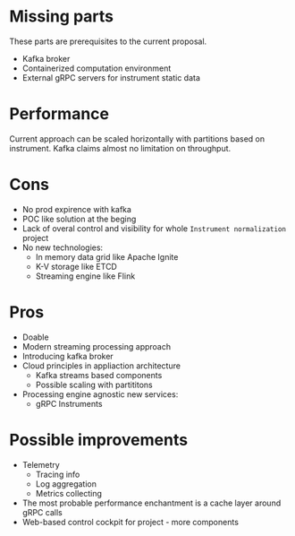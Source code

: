 # Missing parts

These parts are prerequisites to the current proposal.

* Kafka broker
* Containerized computation environment
* External gRPC servers for instrument static data

# Performance

Current approach can be scaled horizontally with partitions based on instrument. Kafka claims almost no limitation on throughput.

# Cons

* No prod expirence with kafka
* POC like solution at the beging
* Lack of overal control and visibility for whole `Instrument normalization` project
* No new technologies:
  * In memory data grid like Apache Ignite
  * K-V storage like ETCD
  * Streaming engine like Flink


# Pros

* Doable
* Modern streaming processing approach
* Introducing kafka broker
* Cloud principles in appliaction architecture
  * Kafka streams based components
  * Possible scaling with partititons
* Processing engine agnostic new services:
  * gRPC Instruments


# Possible improvements

* Telemetry
  * Tracing info
  * Log aggregation
  * Metrics collecting
* The most probable performance enchantment is a cache layer around gRPC calls
* Web-based control cockpit for project - more components
